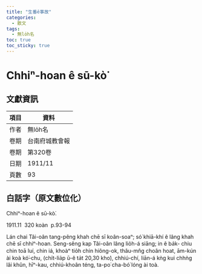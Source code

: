 ```yaml
---
title: "生番ê事故"
categories:
  - 散文
tags:
  - 無lo̍h名
toc: true
toc_sticky: true
---
```


# Chhiⁿ-hoan ê sū-kò͘

## 文獻資訊

| 項目 | 資料 |
|---|---|
| 作者 | 無lo̍h名 |
| 卷期 | 台南府城教會報 |
| 卷期 | 第320卷 |
| 日期 | 1911/11 |
| 頁數 | 93 |

## 白話字（原文數位化）

Chhiⁿ-hoan ê sū-kò͘.

1911.11  320 koàn  p.93-94

Lán chai Tâi-oân tang-pêng khah chē sī koân-soaⁿ; só͘ khiā-khí ê lâng khah chē sī chhiⁿ-hoan. Seng-sêng kap Tâi-oân lâng lio̍h-á siāng; in ê ba̍k- chiu chin toā luí, chin iá, khoàⁿ tio̍h chin hiông-ok, thâu-mn̂g choân hoat, ām-kún ài koà kó͘-chu, (chi̍t-lia̍p ū-ê ta̍t 20,30 kho͘), chhiú-chí, liān-á kǹg kui chhǹg lâi khûn, hīⁿ-kau, chhiú-khoân téng, ta-po͘ cha-bó͘ lóng ài toà.

Ta-po͘ lâng ê ē-sin ēng 2 tè sè-sè ê kûn lâi uî thâu-chêng kap āu-piah. Cha-bó͘ lâng chiū chhēng saⁿ chhin-chhiūⁿ lâng, uî kûn lio̍h-á beh chhin-chhiūⁿ Eng-kok hū-jîn ê khoán.  In ê sim-su khoài piàn-chhian, ní-bo̍k chin chhián; ji̍p lâng ê chhù chin lo-so, ài kā lâng thó mi̍h; siat-sú chi̍t- ê chîⁿ hō͘ i, iā chin hoaⁿ-hí. Sio̍k-giân kóng, Ka-lé oàn bô, bô oàn chió. I só͘ ài ê mi̍h nā hō͘ i khoàⁿ tio̍h, ài ēng mi̍h kā lâng oāⁿ, lán nā m̄, á sī i ê mi̍h m̄ ta̍t-tit, ū ki-hoē chiū khí pháiⁿ-sim. Bat ū hū-jîn-lâng ēng chhiú-khoân beh kā i oāⁿ mi̍h, i-ê mi̍h bô kàu-gia̍h, bô kā i oāⁿ, āu-lâi kā i thâi sí.

In chin ài thâi lâng, lia̍h thâi lâng chò béng-ióng. Chi̍t lâng beh thâi i-ê ché-hu, i-ê toā-chí chai-iáⁿ kā i chek-pī, soà kā i-ê lāu-pē kóng; i-ê lāu-pē chek- pī i, i kóng, goá nā m̄ tāi-seng thâi i, khì hō͘ pa̍t lâng thâi khì chin bô chhái. In só͘ tuì-tiōng ê sī chhèng, to, pó-sioh koè tī sìⁿ-miā, kè-chhoā sī ēng chhèng, to, tiáⁿ, pin-nn̂g, chiú, ti, chò phèng- kim; beh sêng-hun ê ji̍t, tio̍h i-ê tiōng- hu lâi kā i āiⁿ, á sī chhiàⁿ lâng āiⁿ.

Bô pu̍t, tuì-tiōng chò hiàng. Beh chèng, chò hiàng, gō͘-kak chiah ē hoat; beh siu, chò hiàng, chiah ē ún siu ún chia̍h. (Chhin-chhiūⁿ Tiong-kok lâng ēng hû-hoat liām chiù-gí ê khoán).

Só͘ khiā-khí ê só͘-chāi put-chí hiám- iàu, só͘ kiâⁿ ê lō͘ chin pháiⁿ kiâⁿ; kīn-lâi Ū gê-mn̂g ê só͘-chāi chéng tùn khah hó kiâⁿ. Chhù khí tī soaⁿ-phiâⁿ ê só͘-chāi, chiong phiâⁿ chò āu-piah ê piah, lāi-bīn chiah khui chhim; chhù-bīn ēng toā ki chhâ chò êⁿ-á, toā tè pang pho͘ ba̍t chò kak-á, ēng chio̍h-thâu chò hiā lâi khàm, chhin-chhiūⁿ hî-lân tha̍h ê khoán. Ta̍k- nî oāⁿ pêng chi̍t pái, kiaⁿ i noā-khì. Khí chi̍t-keng chhù chin oh tit, m̄-kú khiā kuí-nā tāi lâng; in-uī chin ióng. Lāi- bīn lóng pho͘ chio̍h-pán, bîn-chhn̂g ēng toā chio̍h-pán chhin-chhiūⁿ lán ê âng- bîn-chhn̂g, hē hit tah pí lāi-bīn khah koân tām-po̍h, chio̍h-bīn chin o͘-kim, chhin-chhiūⁿ lán siá-jī ê thô͘-poâⁿ.

In ēng mi̍h chē chò hó-gia̍h. Bat khoàⁿ chi̍t-ê thâu-lâng ū sì tiuⁿ thih-pē, tiáⁿ cha̍p goā kháu, toā-kng chhit-peh-lia̍p, sè-kng iā chhit-peh-lia̍p, chhèng gō͘-la̍k-ki, ū siuⁿ chin chē kha. Lâng nā beh chhoā bó͘ tio̍h chhut-chāi thâu-lâng thó só͘ ài--ê.  Chhut-sán: hoan-chû, ō͘-á, chhek, sé-á, thô͘-tāu, chhiū-tāu, han-be̍h. In bô ēng gû-lê-pē; sī ēng thó͘-la̍t. Ū chhī ti, ke, gû, chin chió; thâu-lâng ū sî chhī chi̍t-poàⁿ chiah nā-tiāⁿ. Chia̍h pn̄g bô phoè chhài, chí-ū chia̍h soah ēng tām-po̍h iâm chò chhuì boé.

Ki-gē: chhiah bāng-tē, chit pò͘, chò nge̍h-thô siuⁿ-á kap chhio̍h, chò chhia- liāu lâi bē. Kang chò êng chiū phah lo̍k. Lūn khah kî-khiáu ê ki-gē in bē hiáu-tit, lóng bô bûn-jī, seng-khu chhiah hoe-jī, chò kì-hō, m̄-bat sǹg, (kīn-lâi khah ē hiáu-tit). ēng soaiⁿ-á khui-hoe chò chiaⁿ-goe̍h, sǹg ke chi̍t- hoè. Lâng sí ēng am-kng chò koaⁿ- chhâ, tâi tī chhù lāi.

(Bo̍k Chheng-kiat kì--ê.)

Chêng ê chheⁿ-haon boē ū ki-hoē thang tit-tio̍h tō-lí, bô lâng ē hiáu kóng in ê oē thang khì thoân tō-lí hō͘ in thiaⁿ. Kin-nî Tâi-pak Chhun-kuì ê Tiong-hoē ū gī-tiāⁿ chhe Thoân-tō sian-siⁿ chi̍t lâng khì toà tī āu-soaⁿ Hoe-liân-káng thoân tō-lí hō͘ Hàn-jîn thiaⁿ, soà o̍h hit-tah chheⁿ-hoan ê oē. ǹg-bāng pa̍t-ji̍t thang pò͘-tō tī in tiong-kan.

Kīn-lâi goán iā ū thiaⁿ-kìⁿ Loē-tē lâng iā sī teh siūⁿ chit-ê ì-sù, ài beh pò͘-tō hō͘ chheⁿ-hoan thang chai tō-lí. Chiông- tiong ū chi̍t-ê siàu-liân ê Ji̍t-pún lâng sìⁿ Chéng-siōng--ê (Ino͘uve) i-ê lāu-pē chêng-nî tī Tâi-oân hō͘ chheⁿ-hoan thâi-- khì. I bô chûn oàn-hīn ê sim, ti̍t-ti̍t siūⁿ ài beh kám-hoà chheⁿ-hoan ê sim hō͘ in bat tō-lí; í-keng lâi Tâi-oân ài-beh o̍h chheⁿ-hoan oē. Chóng-sī iáu-boē chai i beh khì tó-uī o̍h, iā m̄-chai pa̍t-ji̍t beh khì tó-uī thoân. Chit-ê siàu- liân lâng ê sim-ì sī chhin-chhiūⁿ Lô-má 12:20, 21 chat só͘ kóng ê ì-sù. Lán tio̍h thè i kî-tó, ǹg-bāng i-ê só͘ chò ū kong-hāu.  iā tio̍h siūⁿ-khoàⁿ lán lâm-pō͘ ê kàu- hoē ē-tit thang o̍h Tâi-oân kap Ji̍t-pún ê hó bô͘-iūⁿ.

## 漢羅（Ùi原文改寫）

生番ê事故。

1911.11  320卷  p.93-94

咱知台灣東爿較濟是高山；所企起ê人較濟是生番。生成kap台灣人略仔像；in ê目珠真大蕊、真野、看著真雄惡、頭毛全發、頷頸ài 掛古珠，(一粒有ê值20、30箍)、手指、鍊仔貫歸串來khûn、耳勾、手環等，查甫查某攏ài toà。

查甫人ê下身用2塊細細ê裙來圍頭前kap後壁。查某人就穿衫親像人，圍裙略仔beh親像英國婦人ê款。In ê心思快變遷，耳目真淺；入人ê厝真囉唆，ài kā人討物；設使一個錢hō͘伊，也真歡喜。俗言講：「Ka-lé怨無，無怨少。」伊所 ài ê物若hō͘伊看著，ài用物kā人換，咱若m̄,抑是伊ê物m̄值得，有機會就起歹心。Bat有婦人人用手環beh kā伊換物，伊ê物無夠額，無kā伊換，後來kā伊thâi死。

In真ài thâi人，掠thâi人做猛勇。一人beh thâi伊ê姐夫，伊ê大姊知影kā伊責備，續kā伊ê老父講；伊ê老父責備伊，伊講：「我若m̄代先thâi伊，去hō͘別人thâi去真無採。」In所 tuì重ê是銃、刀，保惜過tī性命，嫁娶是用銃、刀、鼎、檳榔、酒、豬，做聘金；beh成婚ê日，著伊ê丈夫來kā伊āiⁿ，或是倩人āiⁿ。

無佛，tuì重做hiàng 。beh種，做hiàng,五角chiah會發；beh收，做hiàng,才會穩收穩食。（親像中國人用符法念咒語ê款）。

所企起ê所在不止險要，所行ê路真歹行；近來有衙門ê所在整頓較好行。厝起tī山坪ê所在，將坪做後壁ê壁，內面chiah開深；厝面用大支柴做樑仔，大塊枋鋪密做角仔，用石頭做瓦來蓋，親像魚鱗疊ê款。逐逐年換爿一擺，驚伊爛去。起一間厝真oh tit，m̄-kú企幾若代人；因為真勇。內面攏鋪石板，眠床用大石板親像咱ê紅眠床，下hit tah比內面較懸淡薄，石面真烏金，親像咱寫字ê土盤。

In用物濟做好額。Bat看一個頭人有四張鐵耙、鼎十外口、大缸7、8粒、細缸也7、8粒、銃5、6支、有箱真濟跤。人若beh 娶某著出在頭人討所ài--ê。出產：蕃薯、芋仔、粟、黍仔、土豆、樹頭、蕃麥。In無用牛犁耙；是用土力。有飼豬、雞、牛，真少；頭人有時飼一半隻nā-tiāⁿ。食飯無配菜，只有食煞用淡薄鹽做嘴尾。

技藝：赤網袋、織布、做挾桃箱仔kap蓆，做車料來賣。工做閒就扑鹿。論較奇巧ê技藝in bē曉tit，攏無文字，身軀赤花字，做記號，m̄-bat算，(近來較會曉tit)。用檨仔開花做正月，算加一歲。人死用am缸做棺柴，埋tī厝內。

(Bo̍k Chheng-kiat記--ê)。

前ê生番boē有機會thang得著道理，無人會曉講 in ê 話thang去傳道理hō͘ in聽。今年台北春季ê中會有議定差傳道先生一人去toà tī後山花蓮港傳道理hō͘漢人聽，續學hit-tah 生番ê話。向望別日thang佈道tī in中間。

近來阮也有聽見內地人也是teh想這個意思，ài beh佈道hō͘生番thang知道理。從中有一個少年ê日本人姓井上--ê(Ino͘uve），伊ê老父前年tī台灣hō͘生番thâi--去。伊無船怨恨ê心，直直想ài beh感化生番ê心hō͘ in bat道理；已經來台灣ài愛beh學生番話。總是iáu-boē知伊beh去tó位學，也m̄知別日beh去tó位傳。這個少年人ê心意是親像羅馬12:20，21節所講--ê意思。咱著替伊祈禱，向望伊ê所做有功效。也著想看咱南部ê教會會得thang學台灣kap日本ê好模樣。
